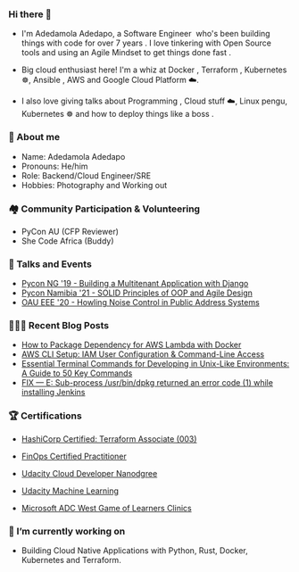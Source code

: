 ### Hi there 👋
* I'm Adedamola Adedapo, a Software Engineer ‍ who's been building things with code for over 7 years . I love tinkering with Open Source tools  and using an Agile Mindset to get things done fast .

* Big cloud enthusiast here!  I'm a whiz at Docker , Terraform ️, Kubernetes ☸️, Ansible , AWS  and Google Cloud Platform ☁️.

* I also love giving talks about Programming , Cloud stuff ☁️, Linux pengu, Kubernetes ☸️ and how to deploy things like a boss .

### 💬 About me

* Name: Adedamola Adedapo
* Pronouns: He/him
* Role: Backend/Cloud Engineer/SRE
* Hobbies: Photography and Working out


### 🏘️ Community Participation & Volunteering
* PyCon AU (CFP Reviewer)
* She Code Africa (Buddy)

### 📣 Talks and Events
* [Pycon NG '19 - Building a Multitenant Application with Django](https://www.slideshare.net/slideshow/building-a-multitenant-application-with-django/190328844)
* [Pycon Namibia '21 - SOLID Principles of OOP and Agile Design](https://www.slideshare.net/slideshow/solid-principles-of-oop-and-agile-design/249422634)
* [OAU EEE '20 - Howling Noise Control in Public Address Systems](https://www.slideshare.net/ADEDAPOADEDAMOLA/howling-noise-control-in-public-address-systems)

### 👨🏻‍💻 Recent Blog Posts 
* [How to Package Dependency for AWS Lambda with Docker](https://dev.to/lordamola/how-to-package-dependency-for-aws-lambda-with-docker-3mpn)
* [AWS CLI Setup: IAM User Configuration & Command-Line Access](https://dev.to/lordamola/aws-cli-setup-iam-user-configuration-command-line-access-3m30)
* [Essential Terminal Commands for Developing in Unix-Like Environments: A Guide to 50 Key Commands](https://medium.com/@adedamola-adedapo/essential-terminal-commands-for-developing-in-unix-like-environme-a-guide-to-50-key-commands-1b923595d4f9)
* [FIX — E: Sub-process /usr/bin/dpkg returned an error code (1) while installing Jenkins](https://medium.com/@ichdamola/fix-e-sub-process-usr-bin-dpkg-returned-an-error-code-1-while-installing-jenkins-7d317f771d0e)

### 🏆 Certifications
* [HashiCorp Certified: Terraform Associate (003)](https://www.credly.com/badges/8713aadf-1513-4eb0-b9d3-7ea5a30bd922)
* [FinOps Certified Practitioner](https://www.credly.com/badges/6b1aee04-2fb6-4646-b19e-349e8f9fe8eb)

* [Udacity Cloud Developer Nanodgree](confirm.udacity.com/RX7GZZHH)
* [Udacity Machine Learning](confirm.udacity.com/MNCSNDG7)
* [Microsoft ADC West Game of Learners Clinics](https://www.credly.com/badges/d3effd50-accb-415a-a261-8ac06150b5fc)

### 🔭 I’m currently working on
* Building Cloud Native Applications with Python, Rust, Docker, Kubernetes and Terraform.
<!--
**ichdamola/ichdamola** is a ✨ _special_ ✨ repository because its `README.md` (this file) appears on your GitHub profile.

Here are some ideas to get you started:

-  ...
- 🌱 I’m currently learning ...
- 👯 I’m looking to collaborate on ...
- 🤔 I’m looking for help with ...
- 📫 How to reach me: ...
- ⚡ Fun fact: ...
-->
